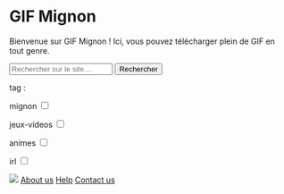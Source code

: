 <html lang="fr">
    <head>
        <meta charset="utf-8">
        <title>GifMignon</title>
    </head>

  <body>
    <h1>GIF Mignon</h1>
        <p>Bienvenue sur GIF Mignon ! Ici, vous pouvez télécharger plein de GIF en tout genre.</p>
    <p></p>
    <form role="search">
  <div>
    <input type="search" id="maRecherche" name="q"
     placeholder="Rechercher sur le site…"
     aria-label="Rechercher parmi le contenu du site">
    <button>Rechercher</button>
  </div>
</form>
    <p>tag :</p>
      <p> mignon <input type="checkbox"/></p>
      <p> jeux-videos <input type="checkbox"/></p>
      <p> animes <input type="checkbox"/></p>
      <p> irl <input type="checkbox"/></p>
    <img class="project-pic" src="https://img.cloudygif.com/full/f254e23e6c781897.gif">
    <a href="https://maevebestdev.github.io/NSI-aboutus/">About us</a>
    <a href="https://maevebestdev.github.io/Help/">Help</a>
    <a href="https://maevebestdev.github.io/NSI-contactus/">Contact us</a>
    </body>
</html>
